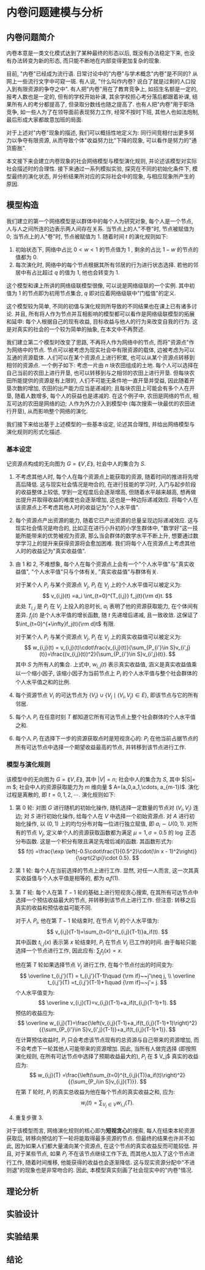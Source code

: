 # 内卷问题建模与分析
## 内卷问题简介

内卷本意是一类文化模式达到了某种最终的形态以后, 既没有办法稳定下来, 也没有办法转变为新的形态, 而只能不断地在内部变得更加复杂的现象. 

目前, "内卷"已经成为流行语. 日常讨论中的"内卷"与学术概念"内卷"是不同的? 从网上一些流行文字中可窥一斑. 有人说, "什么叫作内卷? 说白了就是过剩的人口投入到有限资源的争夺之中". 有人把"内卷"用在了教育竞争上, 如招生名额是一定的, 报考人数也是一定的, 但有的学校开始补课, 其余学校担心考分落后都跟着补课, 结果所有人的考分都提高了, 但录取分数线也随之提高了. 也有人把"内卷"用于职场竞争, 如一些人为了在领导面前表现努力工作, 经常不按时下班, 其他人也如法炮制, 最后形成大家都故意加班的局面. 

对于上述对"内卷"现象的描述, 我们可以概括性地定义为: 同行间竞相付出更多努力以争夺有限资源, 从而导致个体"收益努力比"下降的现象, 可以看作是努力的"通货膨胀". 

本文接下来会建立内卷现象的社会网络模型与模型演化规则, 并论述该模型对实际社会描述时的合理性. 接下来通过一系列模拟实验, 探究在不同的初始化条件下, 模型最终的演化状态, 并分析结果所对应的实际社会中的现象, 与相应现象所产生的原因.

## 模型构造

我们建立的第一个网络模型是以群体中的每个人为研究对象, 每个人是一个节点, 人与人之间所连的边表示两人间存在关系. 当节点上的人"不卷"时, 节点被赋值为 $0$; 当节点上的人"卷"时, 节点被赋值为 $1$. 随着时间 $t$ 的演化规则如下:

1. 初始状态下, 网络中占比 $0<w<1$ 的节点值为 $1$ , 剩余的占比 $1-w$ 的节点的值都为 $0$.
2. 每次演化时, 网络中的每个节点根据其所有邻居的行为进行状态选择. 若他的邻居中有占比超过 $q$ 的值为 1, 他也会转变为 1.

这个模型和课上所讲的网络级联模型很像, 可以说是网络级联的一个实例. 其中初值为 $1$ 的节点即为初用节点集合, $q$ 即对应着网络级联中"门槛值"的定义.

这个模型较为简单, 不同的初值与演化规则所导致的不同结果也在课上已有诸多讨论. 并且, 所有将人作为节点并互相影响的模型都可以看作是网络级联模型的拓展和延申: 每个人根据自己的现有收益, 目标收益与他人的行为来改变自我的行为. 这是对真实的社会的一个较为简单的抽象, 在本文中不再赘述.

我们建立第二个模型时改变了思路, 不再将人作为网络中的节点, 而将"资源点"作为网络中的节点. 节点可以被考虑为现实社会中有限资源的载体, 边被考虑为可以互通的资源载体. 人们可以在某个资源点上进行积累, 也可以从某个资源点转移到相邻的资源点. 一个例子如下: 考虑一片由 $n$ 块农田组成的土地. 每个人可以选择在自己当前的农田上进行开垦, 也可以转移到与之相邻的农田上进行开垦. 但每块农田所能提供的资源是有上限的, 人们不可能无条件地一直开垦并受益, 因此随着开垦次数的增加, 农田的出产能力应当是递减的; 且每块农田上可能会有多个人在开垦, 随着人数增多, 每个人的获益也是递减的. 在这个例子中, 农田是网络的节点, 相互可达的农田是网络的边; 人作为外力介入到模型中 (每次搜索一块最优的农田进行开垦), 从而影响整个网络的演化.

我们接下来给出基于上述模型的一些基本设定, 论述其合理性, 并给出网络模型与演化规则的形式化描述.

### 基本设定

记资源点构成的无向图为 $G=\lang V,E\rang$, 社会中人的集合为 $S$.

1. 不考虑其他人时, 每个人在每个资源点上能获取的资源, 随着时间的推进将先增高后降低. 这与现实社会情况是吻合的, 在进行技能的学习时, 入门与起步阶段的收益整体上较低, 学到一定程度后会逐渐增高, 但随着水平越来越高, 想再做出提升并取得收益的难度也会逐渐增加, 这也是一种边际递减效应. 将每个人在该资源点上不考虑其他人时的收益记为"个人水平值".

2. 每个资源点产出资源的能力, 随着它已产出资源的总量呈现边际递减效应. 这与现实社会情况是吻合的, 比如正在进行小升初的小学生群体中, "数学好"这一技能所能带来的优势被视为资源, 那么当会群体的数学水平不断上升, 想要通过数学学习上的提升来获得资源将会愈加困难. 我们将每个人在资源点上考虑其他人时的收益记为"真实收益值".

3. 由 $1$ 和 $2$, 不难想象, 每个人在每个资源点上会有一个"个人水平值"与"真实收益值", "个人水平值"只与个体有关, "真实收益值"与群体有关. 

   对于某个人 $P_i$ 与某个资源点 $V_j$, $P_i$ 在 $V_j$ 上的个人水平值可以被定义为:
   $$
   v_{i,j}(t) =a_i \int_{t=0}^{T_{i,j}} f_j(t){\rm d}t.
   $$
   此处 $T_{i,j}$ 是 $P_i$ 在 $V_j$ 上投入的总时长, $a_i$ 表明了他的资源获取能力, 在个体间有差异. $f_j(t)$ 是个人水平值的增长函数, 随 $t$ 先递增后递减, 且一致收敛. 这保证了 $\int_{t=0}^{+\infty}f_j(t){\rm d}t$ 有限.

   对于某个人 $P_i$ 与某个资源点 $V_j$, $P_i$ 在 $V_j$ 上的真实收益值可以被定义为:
   $$
   w_{i,j}(t) = v_{i,j}(t)\cdot\frac{v_{i,j}(t)}{\sum_{P_{i'}\in S}v_{i',j}(t)}=\frac{(v_{i,j}(t))^2}{\sum_{P_{i'}\in S}v_{i',j}(t)}.
   $$
   其中 $S$ 为所有人的集合. 上式中, $w_{i,j}(t)$ 表示真实收益值, 涵义是真实收益值乘以一个缩小因子, 该缩小因子为当前节点上 $P_i$ 的个人水平值与整个社会群体的个人水平值之和的比例.

4. 每个资源节点 $V_i$ 的可达节点为 $\{V_i\}\cup \{V_j\mid (V_i,V_j)\in E\}$, 即该节点与它的所有邻居.

5. 每个人 $P_i$ 在任意时刻 $T$ 都知道它所有可达节点上整个社会群体的个人水平值之和.

6. 每个人 $P_i$ 在选择下一步的资源获取点时是短视贪心的: $P_i$ 在他当前占据节点的所有可达节点中选择一个期望收益最高的节点, 并转移到该节点进行工作.

### 模型与演化规则

该模型中的无向图为 $G=\lang V,E\rang$, 其中 $|V|=n$; 社会中人的集合为 $S$, 其中 $|S|= m $; 社会中人的资源获取能力为 $m$ 维向量 $ A=(a_0,a_1,\cdots, a_{m-1})$. 演化过程是离散的, 即 $t = 0,1,2,\cdots$. 演化规则如下:

1. 第 $0$ 轮: 对图 $G$ 进行随机的初始化操作, 随机选择一定数量的节点对 $(V_i,V_j)$ 连边; 对 $S$ 进行初始化操作, 给每个人在 $V$ 中选择一个初始资源点. 对 $A$ 进行初始化操作, 以 $(0,1)$ 上的均匀分布对每一位进行独立赋值, 即 $a_i\sim U(0,1)$. 对所有的节点 $V_j$, 定义单个人的资源获取函数都为满足 $\mu=1,\sigma=0.5$ 的 $\log$ 正态分布函数. 这是一个积分有限且满足先增后减的函数. 其函数形式为:
   $$
   f(t) =\frac{\exp \left(-0.5\cdot\frac{1}{0.5^2}\cdot(\ln x - 1)^2\right)}{\sqrt{2\pi}\cdot 0.5}.
   $$

2. 第 $1$ 轮: 每个人在当前选择的节点上进行工作. 显然, 对任一人而言, 这一次其真实收益值与个人水平值是相等的, 都为 $a_if(1)$.

3. 第 $T$ 轮: 每个人在第 $T-1$ 轮的基础上进行短视贪心搜索, 在其所有可达节点中选择一个预估收益最大的节点, 并转移到该节点上进行工作. 但注意: 转移之后真实的收益和预估收益可能不同.

   对于人 $P_i$, 他在第 $T-1$ 轮结束时, 在节点 $V_j$ 的个人水平值为:
   $$
   v_{i,j}(T-1)=\sum_{t=0}^{t_{i,j}(T-1)}a_if(t).
   $$
   其中函数 $t_{i,j}(x)$ 表示第 $x$ 轮结束时, $P_i$ 在节点 $V_j$ 已工作的时间. 由于每轮只能选择一个节点进行工作, 因此应有: $\sum_{j}t_j(x)=x$.

   他在第 $T$ 轮如果选择节点 $V_j$ 进行工作, 在每个节点付出的时间变为:
   $$
   \overline t_{i,j'}(T) = t_{i,j'}(T-1)\quad {\rm if}~~j'\neq j,
   \\
   \overline t_{i,j'}(T) =t_{i,j'}(T-1)+1\quad {\rm if}~~j'= j.
   $$
   个人水平值变为:
   $$
   \overline v_{i,j}(T)=v_{i,j}(T-1)+a_if(t_{i,j}(T-1)+1).
   $$
   预估的收益应为:
   $$
   \overline w_{i,j}(T)=\frac{\left(v_{i,j}(T-1)+a_if(t_{i,j}(T-1)+1)\right)^2}{{\sum_{P_{i'}\in S}v_{i',j}(T-1)}+a_if(t_{i,j}(T-1)+1)}.
   $$
   在计算预估收益时, $P_i$ 只会考虑该节点现有的总资源与自己带来的资源增加, 而不会考虑下一轮其他人可能带来的资源增加. 因此, 当所有人做完选择 (即按照演化规则, 在所有可达节点中选择了预期收益最大的), $P_i$ 在 $ V_j$ 真实的收益应为:
   $$
   w_{i,j}(T) =\frac{\left(\sum_{t=0}^{t_{i,j}(T)}a_if(t)\right)^2}{{\sum_{P_i\in S}v_{i,j}(T)}}.
   $$
   在第 $T$ 轮时, $P_i$ 的真实总收益为他在每个节点的真实收益之和, 应为:
   $$
   w_i(t) = \sum_{V_j\in V}w_{i,j}(T).
   $$

4. 重复步骤 $3$.

对于该模型而言, 网络演化规则的核心即为**短视贪心**的搜索, 每人在结束本轮资源获取后, 转移向预估的下一轮将能取得最多资源的节点. 但最终的结果也许并不如此, 因为如果人们都大量涌向某个资源点, 在这个节点的真实收益反而可能较低. 并且, 对于某些节点, 如果 $P_i$ 不在该节点继续工作下去, 而其他人加入了这个节点进行工作, 随着时间推移, 他能获得的收益也会逐渐降低. 这与现实资源分配中"不进则退"的现象也是非常吻合的. 因此, 本模型真实刻画了社会现实中的"内卷"情况.

## 理论分析

## 实验设计

## 实验结果

## 结论 